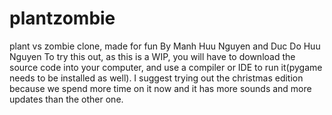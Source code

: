# plantzombie
plant vs zombie clone, made for fun
By Manh Huu Nguyen and Duc Do Huu Nguyen
To try this out, as this is a WIP, you will have to download the source code into your computer, and use a compiler or IDE to run it(pygame needs to be installed as well). I suggest trying out the christmas edition because we spend more time on it now and it has more sounds and more updates than the other one.
